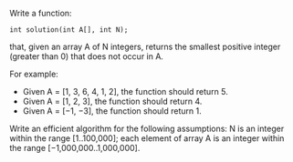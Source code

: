 Write a function:

```
int solution(int A[], int N);
```

that, given an array A of N integers, returns the smallest positive integer (greater than 0) that does not occur in A.

For example:

- Given A = [1, 3, 6, 4, 1, 2], the function should return 5.
- Given A = [1, 2, 3], the function should return 4.
- Given A = [−1, −3], the function should return 1.

Write an efficient algorithm for the following assumptions:
N is an integer within the range [1..100,000];
each element of array A is an integer within the range [−1,000,000..1,000,000].
